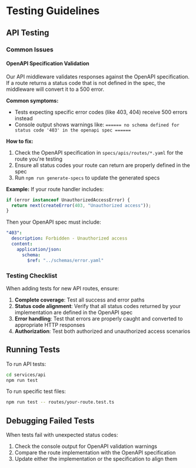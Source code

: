 # Testing Guidelines

## API Testing

### Common Issues

#### OpenAPI Specification Validation

Our API middleware validates responses against the OpenAPI specification. If a route returns a status code that is not defined in the spec, the middleware will convert it to a 500 error.

**Common symptoms:**

- Tests expecting specific error codes (like 403, 404) receive 500 errors instead
- Console output shows warnings like: `====== no schema defined for status code '403' in the openapi spec ======`

**How to fix:**

1. Check the OpenAPI specification in `specs/apis/routes/*.yaml` for the route you're testing
2. Ensure all status codes your route can return are properly defined in the spec
3. Run `npm run generate-specs` to update the generated specs

**Example:**
If your route handler includes:

```typescript
if (error instanceof UnauthorizedAccessError) {
  return next(createError(403, "Unauthorized access"));
}
```

Then your OpenAPI spec must include:

```yaml
"403":
  description: Forbidden - Unauthorized access
  content:
    application/json:
      schema:
        $ref: "../schemas/error.yaml"
```

### Testing Checklist

When adding tests for new API routes, ensure:

1. **Complete coverage**: Test all success and error paths
2. **Status code alignment**: Verify that all status codes returned by your implementation are defined in the OpenAPI spec
3. **Error handling**: Test that errors are properly caught and converted to appropriate HTTP responses
4. **Authorization**: Test both authorized and unauthorized access scenarios

## Running Tests

To run API tests:

```bash
cd services/api
npm run test
```

To run specific test files:

```bash
npm run test -- routes/your-route.test.ts
```

## Debugging Failed Tests

When tests fail with unexpected status codes:

1. Check the console output for OpenAPI validation warnings
2. Compare the route implementation with the OpenAPI specification
3. Update either the implementation or the specification to align them
